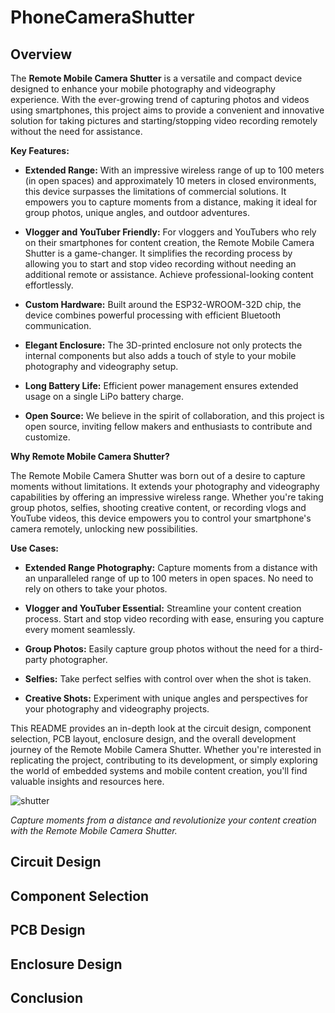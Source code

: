 # PhoneCameraShutter




## Overview

The **Remote Mobile Camera Shutter** is a versatile and compact device designed to enhance your mobile photography and videography experience. With the ever-growing trend of capturing photos and videos using smartphones, this project aims to provide a convenient and innovative solution for taking pictures and starting/stopping video recording remotely without the need for assistance.

**Key Features:**

- **Extended Range:** With an impressive wireless range of up to 100 meters (in open spaces) and approximately 10 meters in closed environments, this device surpasses the limitations of commercial solutions. It empowers you to capture moments from a distance, making it ideal for group photos, unique angles, and outdoor adventures.

- **Vlogger and YouTuber Friendly:** For vloggers and YouTubers who rely on their smartphones for content creation, the Remote Mobile Camera Shutter is a game-changer. It simplifies the recording process by allowing you to start and stop video recording without needing an additional remote or assistance. Achieve professional-looking content effortlessly.

- **Custom Hardware:** Built around the ESP32-WROOM-32D chip, the device combines powerful processing with efficient Bluetooth communication.

- **Elegant Enclosure:** The 3D-printed enclosure not only protects the internal components but also adds a touch of style to your mobile photography and videography setup.

- **Long Battery Life:** Efficient power management ensures extended usage on a single LiPo battery charge.

- **Open Source:** We believe in the spirit of collaboration, and this project is open source, inviting fellow makers and enthusiasts to contribute and customize.

**Why Remote Mobile Camera Shutter?**

The Remote Mobile Camera Shutter was born out of a desire to capture moments without limitations. It extends your photography and videography capabilities by offering an impressive wireless range. Whether you're taking group photos, selfies, shooting creative content, or recording vlogs and YouTube videos, this device empowers you to control your smartphone's camera remotely, unlocking new possibilities.

**Use Cases:**

- **Extended Range Photography:** Capture moments from a distance with an unparalleled range of up to 100 meters in open spaces. No need to rely on others to take your photos.

- **Vlogger and YouTuber Essential:** Streamline your content creation process. Start and stop video recording with ease, ensuring you capture every moment seamlessly.

- **Group Photos:** Easily capture group photos without the need for a third-party photographer.

- **Selfies:** Take perfect selfies with control over when the shot is taken.

- **Creative Shots:** Experiment with unique angles and perspectives for your photography and videography projects.

This README provides an in-depth look at the circuit design, component selection, PCB layout, enclosure design, and the overall development journey of the Remote Mobile Camera Shutter. Whether you're interested in replicating the project, contributing to its development, or simply exploring the world of embedded systems and mobile content creation, you'll find valuable insights and resources here.

![shutter ](https://github.com/deepdewdeep/PhoneCameraShutter/assets/56537975/31b3923a-5b25-4e3f-a4ff-34998637e3c5)

*Capture moments from a distance and revolutionize your content creation with the Remote Mobile Camera Shutter.*

## Circuit Design

## Component Selection
## PCB Design
## Enclosure Design
## Conclusion
